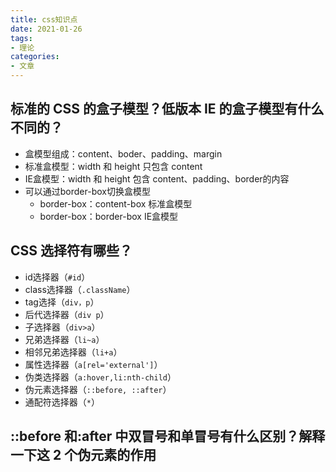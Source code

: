 ```yaml
---
title: css知识点
date: 2021-01-26
tags: 
- 理论
categories: 
- 文章
---
```


## 标准的 CSS 的盒子模型？低版本 IE 的盒子模型有什么不同的？

- 盒模型组成：content、boder、padding、margin
- 标准盒模型：width 和 height 只包含 content
- IE盒模型：width 和 height 包含 content、padding、border的内容
- 可以通过border-box切换盒模型
  - border-box：content-box 标准盒模型
  - border-box：border-box IE盒模型

## CSS 选择符有哪些？

- id选择器（`#id`）
- class选择器（`.className`）
- tag选择（`div，p`）
- 后代选择器（`div p`）
- 子选择器（`div>a`）
- 兄弟选择器（`li~a`）
- 相邻兄弟选择器（`li+a`）
- 属性选择器（`a[rel='external']`）
- 伪类选择器（`a:hover,li:nth-child`）
- 伪元素选择器（`::before, ::after`）
- 通配符选择器（`*`）

## ::before 和:after 中双冒号和单冒号有什么区别？解释一下这 2 个伪元素的作用

